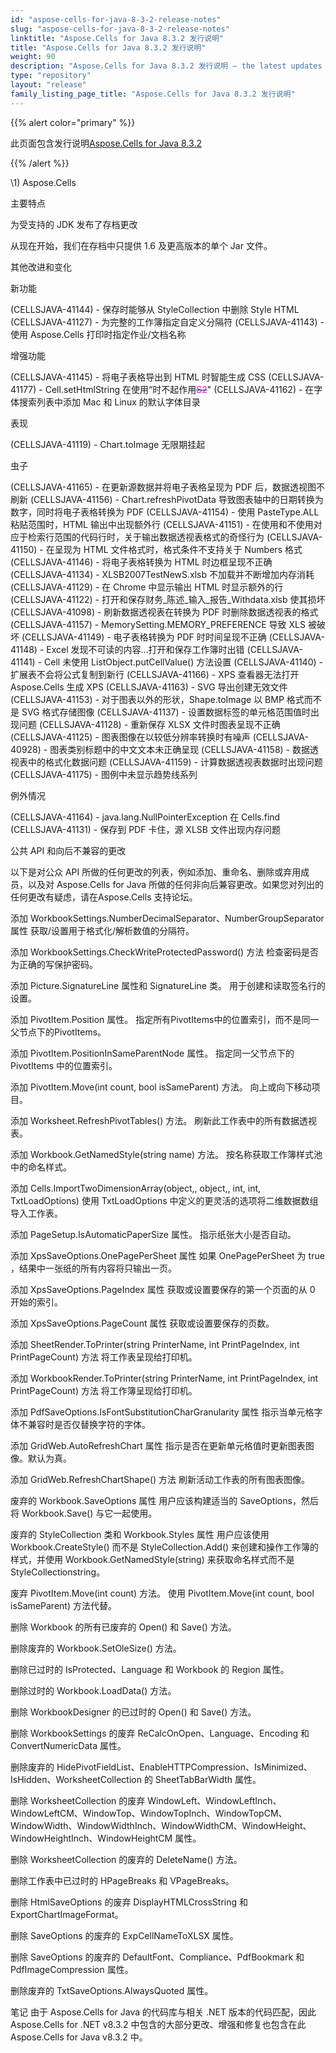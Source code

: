 ```yaml
---
id: "aspose-cells-for-java-8-3-2-release-notes"
slug: "aspose-cells-for-java-8-3-2-release-notes"
linktitle: "Aspose.Cells for Java 8.3.2 发行说明"
title: "Aspose.Cells for Java 8.3.2 发行说明"
weight: 90
description: "Aspose.Cells for Java 8.3.2 发行说明 – the latest updates and fixes."
type: "repository"
layout: "release"
family_listing_page_title: "Aspose.Cells for Java 8.3.2 发行说明"
---
```

{{% alert color="primary" %}} 

此页面包含发行说明[Aspose.Cells for Java 8.3.2](https://releases.aspose.com/cells/java/new-releases/aspose.cells-for-java-8.3.2/)

{{% /alert %}} 

\1) Aspose.Cells 


主要特点

为受支持的 JDK 发布了存档更改

从现在开始，我们在存档中只提供 1.6 及更高版本的单个 Jar 文件。

其他改进和变化

新功能

(CELLSJAVA-41144) - 保存时能够从 StyleCollection 中删除 Style HTML
(CELLSJAVA-41127) - 为完整的工作簿指定自定义分隔符
(CELLSJAVA-41143) - 使用 Aspose.Cells 打印时指定作业/文档名称

增强功能

(CELLSJAVA-41145) - 将电子表格导出到 HTML 时智能生成 CSS
(CELLSJAVA-41177) - Cell.setHtmlString 在使用“时不起作用<s><span style="color:#ff00ff;">S2</span></s>"
(CELLSJAVA-41162) - 在字体搜索列表中添加 Mac 和 Linux 的默认字体目录

表现

(CELLSJAVA-41119) - Chart.toImage 无限期挂起

虫子

(CELLSJAVA-41165) - 在更新源数据并将电子表格呈现为 PDF 后，数据透视图不刷新
(CELLSJAVA-41156) - Chart.refreshPivotData 导致图表轴中的日期转换为数字，同时将电子表格转换为 PDF
(CELLSJAVA-41154) - 使用 PasteType.ALL 粘贴范围时，HTML 输出中出现额外行
(CELLSJAVA-41151) - 在使用和不使用对应于检索行范围的代码行时，关于输出数据透视表格式的奇怪行为
(CELLSJAVA-41150) - 在呈现为 HTML 文件格式时，格式条件不支持关于 Numbers 格式
(CELLSJAVA-41146) - 将电子表格转换为 HTML 时边框呈现不正确
(CELLSJAVA-41134) - XLSB2007TestNewS.xlsb 不加载并不断增加内存消耗
(CELLSJAVA-41129) - 在 Chrome 中显示输出 HTML 时显示额外的行
(CELLSJAVA-41122) - 打开和保存财务_陈述_输入_报告_Withdata.xlsb 使其损坏
(CELLSJAVA-41098) - 刷新数据透视表在转换为 PDF 时删除数据透视表的格式
(CELLSJAVA-41157) - MemorySetting.MEMORY_PREFERENCE 导致 XLS 被破坏
(CELLSJAVA-41149) - 电子表格转换为 PDF 时时间呈现不正确
(CELLSJAVA-41148) - Excel 发现不可读的内容...打开和保存工作簿时出错
(CELLSJAVA-41141) - Cell 未使用 ListObject.putCellValue() 方法设置
(CELLSJAVA-41140) - 扩展表不会将公式复制到新行
(CELLSJAVA-41166) - XPS 查看器无法打开 Aspose.Cells 生成 XPS
(CELLSJAVA-41163) - SVG 导出创建无效文件
(CELLSJAVA-41153) - 对于图表以外的形状，Shape.toImage 以 BMP 格式而不是 SVG 格式存储图像
(CELLSJAVA-41137) - 设置数据标签的单元格范围值时出现问题
(CELLSJAVA-41128) - 重新保存 XLSX 文件时图表呈现不正确
(CELLSJAVA-41125) - 图表图像在以较低分辨率转换时有噪声
(CELLSJAVA-40928) - 图表类别标题中的中文文本未正确呈现
(CELLSJAVA-41158) - 数据透视表中的格式化数据问题
(CELLSJAVA-41159) - 计算数据透视表数据时出现问题
(CELLSJAVA-41175) - 图例中未显示趋势线系列

例外情况

(CELLSJAVA-41164) - java.lang.NullPointerException 在 Cells.find
(CELLSJAVA-41131) - 保存到 PDF 卡住，源 XLSB 文件出现内存问题

公共 API 和向后不兼容的更改

以下是对公众 API 所做的任何更改的列表，例如添加、重命名、删除或弃用成员，以及对 Aspose.Cells for Java 所做的任何非向后兼容更改。如果您对列出的任何更改有疑虑，请在Aspose.Cells 支持论坛。

添加 WorkbookSettings.NumberDecimalSeparator、NumberGroupSeparator 属性
获取/设置用于格式化/解析数值的分隔符。

添加 WorkbookSettings.CheckWriteProtectedPassword() 方法
检查密码是否为正确的写保护密码。

添加 Picture.SignatureLine 属性和 SignatureLine 类。
用于创建和读取签名行的设置。

添加 PivotItem.Position 属性。
指定所有PivotItems中的位置索引，而不是同一父节点下的PivotItems。

添加 PivotItem.PositionInSameParentNode 属性。
指定同一父节点下的 PivotItems 中的位置索引。

添加 PivotItem.Move(int count, bool isSameParent) 方法。
向上或向下移动项目。

添加 Worksheet.RefreshPivotTables() 方法。
刷新此工作表中的所有数据透视表。

添加 Workbook.GetNamedStyle(string name) 方法。
按名称获取工作簿样式池中的命名样式。

添加 Cells.ImportTwoDimensionArray(object,, object,, int, int, TxtLoadOptions)
使用 TxtLoadOptions 中定义的更灵活的选项将二维数据数组导入工作表。

添加 PageSetup.IsAutomaticPaperSize 属性。
指示纸张大小是否自动。

添加 XpsSaveOptions.OnePagePerSheet 属性
如果 OnePagePerSheet 为 true ，结果中一张纸的所有内容将只输出一页。

添加 XpsSaveOptions.PageIndex 属性
获取或设置要保存的第一个页面的从 0 开始的索引。

添加 XpsSaveOptions.PageCount 属性
获取或设置要保存的页数。

添加 SheetRender.ToPrinter(string PrinterName, int PrintPageIndex, int PrintPageCount) 方法
将工作表呈现给打印机。

添加 WorkbookRender.ToPrinter(string PrinterName, int PrintPageIndex, int PrintPageCount) 方法
将工作簿呈现给打印机。

添加 PdfSaveOptions.IsFontSubstitutionCharGranularity 属性
指示当单元格字体不兼容时是否仅替换字符的字体。

添加 GridWeb.AutoRefreshChart 属性
指示是否在更新单元格值时更新图表图像。默认为真。

添加 GridWeb.RefreshChartShape() 方法
刷新活动工作表的所有图表图像。

废弃的 Workbook.SaveOptions 属性
用户应该构建适当的 SaveOptions，然后将 Workbook.Save() 与它一起使用。

废弃的 StyleCollection 类和 Workbook.Styles 属性
用户应该使用 Workbook.CreateStyle() 而不是 StyleCollection.Add() 来创建和操作工作簿的样式，并使用 Workbook.GetNamedStyle(string) 来获取命名样式而不是 StyleCollectionstring。

废弃 PivotItem.Move(int count) 方法。
使用 PivotItem.Move(int count, bool isSameParent) 方法代替。

删除 Workbook 的所有已废弃的 Open() 和 Save() 方法。

删除废弃的 Workbook.SetOleSize() 方法。

删除已过时的 IsProtected、Language 和 Workbook 的 Region 属性。

删除过时的 Workbook.LoadData() 方法。

删除 WorkbookDesigner 的已过时的 Open() 和 Save() 方法。

删除 WorkbookSettings 的废弃 ReCalcOnOpen、Language、Encoding 和 ConvertNumericData 属性。

删除废弃的 HidePivotFieldList、EnableHTTPCompression、IsMinimized、IsHidden、WorksheetCollection 的 SheetTabBarWidth 属性。

删除 WorksheetCollection 的废弃 WindowLeft、WindowLeftInch、WindowLeftCM、WindowTop、WindowTopInch、WindowTopCM、WindowWidth、WindowWidthInch、WindowWidthCM、WindowHeight、WindowHeightInch、WindowHeightCM 属性。

删除 WorksheetCollection 的废弃的 DeleteName() 方法。

删除工作表中已过时的 HPageBreaks 和 VPageBreaks。

删除 HtmlSaveOptions 的废弃 DisplayHTMLCrossString 和 ExportChartImageFormat。

删除 SaveOptions 的废弃的 ExpCellNameToXLSX 属性。

删除 SaveOptions 的废弃的 DefaultFont、Compliance、PdfBookmark 和 PdfImageCompression 属性。

删除废弃的 TxtSaveOptions.AlwaysQuoted 属性。


笔记
由于 Aspose.Cells for Java 的代码库与相关 .NET 版本的代码匹配，因此 Aspose.Cells for .NET v8.3.2 中包含的大部分更改、增强和修复也包含在此 Aspose.Cells for Java v8.3.2 中。
